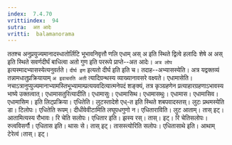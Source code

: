 ```yaml
---
index:  7.4.70
vrittiindex:  94
sutra:  अत आदेः
vritti:  balamanorama 
---
```


ततश्च अनुप्रयुज्यमानादस्धातोर्लिटि भूभावनिवृत्तौ णलि एधाम् अस् अ इति स्थिते द्वित्वे हलादिः शेषे अ अस् इति स्थिते सवर्णदीर्घं बाधित्वा अतो गुण इति पररूपे प्राप्ते--अत आदेः। `अत्र लोप` इत्यस्मादभ्यासस्येत्यनुवर्तते। `दीर्घ इण` इत्यतो दीर्घ इति इति च। तदाह--अभ्यासस्येति। अत्र यद्वक्तव्यं तन्नामधातुप्रक्रियायाम् `अ इवाचरति अती` त्यादिग्रन्थस्य व्याख्यानावसरे वक्ष्यते। एधामासेति। नचाऽत्रानुप्युज्यमानाभ्यामस्तिभूभ्यामाम्प्रत्ययवदित्यात्मनेपदं शङ्क्यं, तत्र कृञ्ग्रहणेन प्रत्याहारग्रहणाऽभावस्य भाष्ये उक्तत्वात्। एधामासतुरित्यादीति। एधामासुः। एधामासिथ। एधामासथुः। एधामास। एधामासिव। एधामासिम। इति लिट्प्रक्रिया। एधितेति। लुटस्तादेशे एध्-त इति स्थिते शबपवादस्तस्। लुटः प्रथमस्येति डा। टिलोपः। एधितेति रूपम्। दीधीवेवीटामिति लघूपधगुणो न। एधिताराविति। लुट आताम्। तास् इट्। आतामित्यस्य रौभावः। रि चेति सलोपः। एधितार इति। झस्य रस्। तास्। इट्। रि चेतिसलोपः। रुत्वविसर्गौ। एधितास इति। थासः से। तास् इट्। तासस्त्योरिति सलोपः। एधितासाथे इति। आथाम् टेरेत्वं।तास्। इट्।

